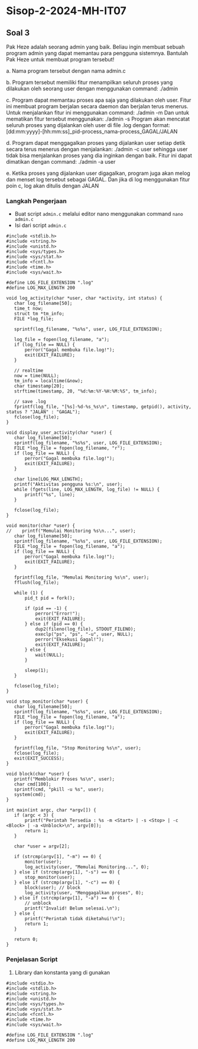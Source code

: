# Sisop-2-2024-MH-IT07


## Soal 3
Pak Heze adalah seorang admin yang baik. Beliau ingin membuat sebuah program admin yang dapat memantau para pengguna sistemnya. Bantulah Pak Heze untuk membuat program  tersebut!

a.  Nama program tersebut dengan nama admin.c

b. Program tersebut memiliki fitur menampilkan seluruh proses yang dilakukan oleh seorang user dengan menggunakan command:
  ./admin <user>

c. Program dapat memantau proses apa saja yang dilakukan oleh user. Fitur ini membuat program berjalan secara daemon dan berjalan terus menerus. Untuk menjalankan         fitur ini menggunakan command: 
   ./admin -m <user>
   Dan untuk mematikan fitur tersebut menggunakan: 
   ./admin -s <user>
   Program akan mencatat seluruh proses yang dijalankan oleh user di file <user>.log dengan format:
   [dd:mm:yyyy]-[hh:mm:ss]_pid-process_nama-process_GAGAL/JALAN

d. Program dapat menggagalkan proses yang dijalankan user setiap detik secara terus menerus dengan menjalankan: 
  ./admin -c user
  sehingga user tidak bisa menjalankan proses yang dia inginkan dengan baik. Fitur ini dapat dimatikan dengan command:
  ./admin -a user

e. Ketika proses yang dijalankan user digagalkan, program juga akan melog dan menset log tersebut sebagai GAGAL. Dan jika di log menggunakan fitur poin c, log akan
  ditulis dengan JALAN 

### Langkah Pengerjaan
- Buat script `admin.c` melalui editor nano menggunakan command `nano admin.c`
- Isi dari script `admin.c`
 ``` #include <stdio.h>
#include <stdlib.h>
#include <string.h>
#include <unistd.h>
#include <sys/types.h>
#include <sys/stat.h>
#include <fcntl.h>
#include <time.h>
#include <sys/wait.h>

#define LOG_FILE_EXTENSION ".log"
#define LOG_MAX_LENGTH 200

void log_activity(char *user, char *activity, int status) {
    char log_filename[50];
    time_t now;
    struct tm *tm_info;
    FILE *log_file;

    sprintf(log_filename, "%s%s", user, LOG_FILE_EXTENSION);

    log_file = fopen(log_filename, "a");
    if (log_file == NULL) {
        perror("Gagal membuka file.log!");
        exit(EXIT_FAILURE);
    }

    // realtime
    now = time(NULL);
    tm_info = localtime(&now);
    char timestamp[20];
    strftime(timestamp, 20, "%d:%m:%Y-%H:%M:%S", tm_info);

    // save .log
    fprintf(log_file, "[%s]-%d-%s_%s\n", timestamp, getpid(), activity, status ? "JALAN" : "GAGAL");
    fclose(log_file);
}

void display_user_activity(char *user) {
    char log_filename[50];
    sprintf(log_filename, "%s%s", user, LOG_FILE_EXTENSION);
    FILE *log_file = fopen(log_filename, "r");
    if (log_file == NULL) {
        perror("Gagal membuka file.log!");
        exit(EXIT_FAILURE);
    }

    char line[LOG_MAX_LENGTH];
    printf("Aktivitas pengguna %s:\n", user);
    while (fgets(line, LOG_MAX_LENGTH, log_file) != NULL) {
        printf("%s", line);
    }

    fclose(log_file);
}

void monitor(char *user) {
//    printf("Memulai Monitoring %s\n...", user);
    char log_filename[50];
    sprintf(log_filename, "%s%s", user, LOG_FILE_EXTENSION);
    FILE *log_file = fopen(log_filename, "a");
    if (log_file == NULL) {
        perror("Gagal membuka file.log!");
        exit(EXIT_FAILURE);
    }

    fprintf(log_file, "Memulai Monitoring %s\n", user);
    fflush(log_file);

    while (1) {
        pid_t pid = fork();

        if (pid == -1) {
            perror("Error!");
            exit(EXIT_FAILURE);
        } else if (pid == 0) {
            dup2(fileno(log_file), STDOUT_FILENO);
            execlp("ps", "ps", "-u", user, NULL);
            perror("Eksekusi Gagal!");
            exit(EXIT_FAILURE);
        } else {
            wait(NULL);
        }

        sleep(1);
    }

    fclose(log_file);
}

void stop_monitor(char *user) {
    char log_filename[50];
    sprintf(log_filename, "%s%s", user, LOG_FILE_EXTENSION);
    FILE *log_file = fopen(log_filename, "a");
    if (log_file == NULL) {
        perror("Gagal membuka file.log!");
        exit(EXIT_FAILURE);
    }

    fprintf(log_file, "Stop Monitoring %s\n", user);
    fclose(log_file);
    exit(EXIT_SUCCESS);
}

void block(char *user) {
    printf("Memblokir Proses %s\n", user);
    char cmd[100];
    sprintf(cmd, "pkill -u %s", user);
    system(cmd);
}

int main(int argc, char *argv[]) {
    if (argc < 3) {
        printf("Perintah Tersedia : %s -m <Start> | -s <Stop> | -c <Block> | -a <Unblock>\n", argv[0]);
        return 1;
    }

    char *user = argv[2];

    if (strcmp(argv[1], "-m") == 0) {
        monitor(user);
        log_activity(user, "Memulai Monitoring...", 0);
    } else if (strcmp(argv[1], "-s") == 0) {
        stop_monitor(user);
    } else if (strcmp(argv[1], "-c") == 0) {
        block(user); // block
        log_activity(user, "Menggagalkan proses", 0); 
    } else if (strcmp(argv[1], "-a") == 0) {
        // unblock
        printf("Invalid! Belum selesai.\n");
    } else {
        printf("Perintah tidak diketahui!\n");
        return 1;
    }

    return 0;
} 
```
### Penjelasan Script
1. Library dan konstanta yang di gunakan
```
#include <stdio.h>
#include <stdlib.h>
#include <string.h>
#include <unistd.h>
#include <sys/types.h>
#include <sys/stat.h>
#include <fcntl.h>
#include <time.h>
#include <sys/wait.h>

#define LOG_FILE_EXTENSION ".log"
#define LOG_MAX_LENGTH 200
